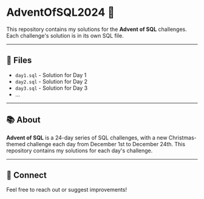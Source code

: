 # AdventOfSQL2024 🚀

This repository contains my solutions for the **Advent of SQL** challenges. Each challenge's solution is in its own SQL file.

---

## 📁 Files
- `day1.sql` - Solution for Day 1
- `day2.sql` - Solution for Day 2
- `day3.sql` - Solution for Day 3
- ...

---

## 📚 About
**Advent of SQL** is a 24-day series of SQL challenges, with a new Christmas-themed challenge each day from December 1st to December 24th. This repository contains my solutions for each day's challenge.

---

## 🔗 Connect
Feel free to reach out or suggest improvements!
